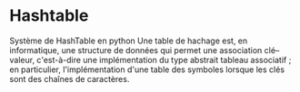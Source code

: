 # Hashtable
Système de HashTable en python
Une table de hachage est, en informatique, une structure de données qui permet une association clé–valeur, c'est-à-dire une implémentation du type abstrait tableau associatif ; en particulier, l'implémentation d'une table des symboles lorsque les clés sont des chaînes de caractères.